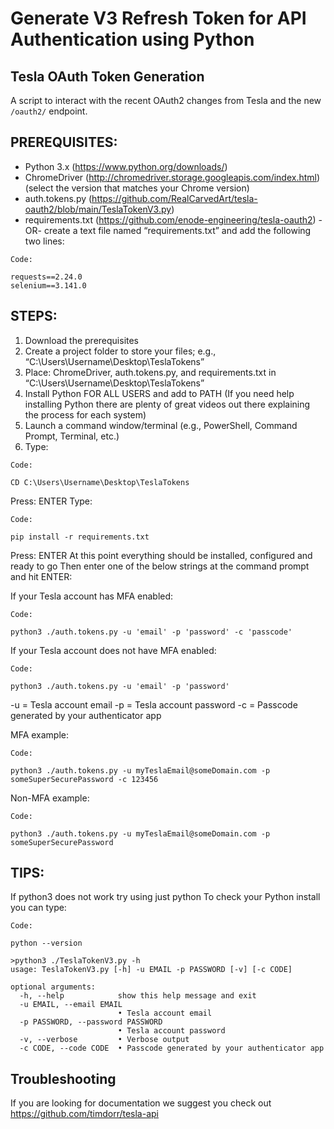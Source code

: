 # Generate V3 Refresh Token for API Authentication using Python
## Tesla OAuth Token Generation
A script to interact with the recent OAuth2 changes from Tesla and the new `/oauth2/` endpoint.

## PREREQUISITES:​
- Python 3.x (https://www.python.org/downloads/)
- ChromeDriver (http://chromedriver.storage.googleapis.com/index.html) (select the version that matches your Chrome version)
- auth.tokens.py (https://github.com/RealCarvedArt/tesla-oauth2/blob/main/TeslaTokenV3.py)
- requirements.txt (https://github.com/enode-engineering/tesla-oauth2) -OR- create a text file named “requirements.txt” and add the following two lines:
```
Code:

requests==2.24.0
selenium==3.141.0
```
## STEPS:​
1. Download the prerequisites
2. Create a project folder to store your files; e.g., “C:\Users\Username\Desktop\TeslaTokens”
3. Place: ChromeDriver, auth.tokens.py, and requirements.txt in “C:\Users\Username\Desktop\TeslaTokens”
4. Install Python FOR ALL USERS and add to PATH (If you need help installing Python there are plenty of great videos out there explaining the process for each system)
5. Launch a command window/terminal (e.g., PowerShell, Command Prompt, Terminal, etc.)
6. Type:
```
Code:

CD C:\Users\Username\Desktop\TeslaTokens
```
Press: ENTER
Type:
```
Code:

pip install -r requirements.txt
```
Press: ENTER
At this point everything should be installed, configured and ready to go
Then enter one of the below strings at the command prompt and hit ENTER:

If your Tesla account has MFA enabled:
```
Code:

python3 ./auth.tokens.py -u 'email' -p 'password' -c 'passcode'
```
If your Tesla account does not have MFA enabled:
```
Code:

python3 ./auth.tokens.py -u 'email' -p 'password'
```
-u = Tesla account email
-p = Tesla account password
-c = Passcode generated by your authenticator app

MFA example:
```
Code:

python3 ./auth.tokens.py -u myTeslaEmail@someDomain.com -p someSuperSecurePassword -c 123456
```
Non-MFA example:
```
Code:

python3 ./auth.tokens.py -u myTeslaEmail@someDomain.com -p someSuperSecurePassword
```
## TIPS:​
If python3 does not work try using just python
To check your Python install you can type:
```
Code:

python --version
```
```
>python3 ./TeslaTokenV3.py -h
usage: TeslaTokenV3.py [-h] -u EMAIL -p PASSWORD [-v] [-c CODE]

optional arguments:
  -h, --help            show this help message and exit
  -u EMAIL, --email EMAIL
                        • Tesla account email
  -p PASSWORD, --password PASSWORD
                        • Tesla account password
  -v, --verbose         • Verbose output
  -c CODE, --code CODE  • Passcode generated by your authenticator app
```
## Troubleshooting
If you are looking for documentation we suggest you check out https://github.com/timdorr/tesla-api
